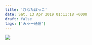 ```yaml
---
title: 'ひなたぼっこ'
date: Sat, 13 Apr 2019 01:11:18 +0000
draft: false
tags: ['みゃー通信']
---
```


![](/images/2019/04/IMG_0237-765x1024.jpg)